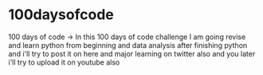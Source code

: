 # 100daysofcode
100 days of code -> In this 100 days of code challenge I am going revise and learn python from beginning and  data analysis after finishing python  and  i'll try to post it on here and major learning on twitter also and you later i'll try to upload it on youtube also 
